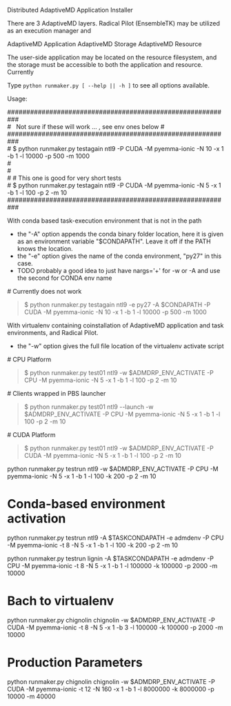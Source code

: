 
Distributed AdaptiveMD Application Installer

There are 3 AdaptiveMD layers. Radical Pilot (EnsembleTK)  may be utilized as 
an execution manager and 

AdaptiveMD Application
AdaptiveMD Storage
AdaptiveMD Resource

The user-side application may be located on the resource filesystem, and the 
storage must be accessible to both the application and resource. Currently


Type `python runmaker.py [ --help || -h ]` to see all options available.



Usage: 

\###########################################################  
\#   Not sure if these will work ... , see env ones below  #  
\###########################################################  
\#  $ python runmaker.py testagain ntl9 -P CUDA -M pyemma-ionic -N 10 -x 1 -b 1 -l 10000 -p 500 -m 1000  
\#  
\#  
\# # This one is good for very short tests  
\#  $ python runmaker.py testagain ntl9 -P CUDA -M pyemma-ionic -N 5 -x 1 -b 1 -l 100 -p 2 -m 10  
\###########################################################  

 With conda based task-execution environment that is not in the path
  - the "-A" option appends the conda binary folder location, here it is given as an
    environment variable "$CONDAPATH". Leave it off if the PATH knows the location.  
  - the "-e" option gives the name of the conda environment, "py27" in this case.  
  - TODO probably a good idea to just have nargs='+' for -w or -A and use the second for CONDA env name
  
 \# Currently does not work
 > $ python runmaker.py testagain ntl9 -e py27 -A $CONDAPATH -P CUDA -M pyemma-ionic -N 10 -x 1 -b 1 -l 10000 -p 500 -m 1000


 With virtualenv containing coinstallation of AdaptiveMD application and task environments, and Radical Pilot.
  - the "-w" option gives the full file location of the virtualenv activate script

 \# CPU Platform
 > $ python runmaker.py test01 ntl9 -w $ADMDRP_ENV_ACTIVATE -P CPU -M pyemma-ionic -N 5 -x 1 -b 1 -l 100 -p 2 -m 10

\# Clients wrapped in PBS launcher
 > $ python runmaker.py test01 ntl9 --launch -w $ADMDRP_ENV_ACTIVATE -P CPU -M pyemma-ionic -N 5 -x 1 -b 1 -l 100 -p 2 -m 10

 \# CUDA Platform
 > $ python runmaker.py test01 ntl9 -w $ADMDRP_ENV_ACTIVATE -P CUDA -M pyemma-ionic -N 5 -x 1 -b 1 -l 100 -p 2 -m 10

python runmaker.py testrun ntl9 -w $ADMDRP_ENV_ACTIVATE -P CPU -M pyemma-ionic -N 5 -x 1 -b 1 -l 100 -k 200 -p 2 -m 10


# Conda-based environment activation
python runmaker.py testrun ntl9 -A $TASKCONDAPATH -e admdenv -P CPU -M pyemma-ionic -t 8 -N 5 -x 1 -b 1 -l 100 -k 200 -p 2 -m 10

python runmaker.py testrun lignin -A $TASKCONDAPATH -e admdenv -P CPU -M pyemma-ionic -t 8 -N 5 -x 1 -b 1 -l 100000 -k 100000 -p 2000 -m 10000

# Bach to virtualenv
python runmaker.py chignolin chignolin -w $ADMDRP_ENV_ACTIVATE  -P CUDA -M pyemma-ionic -t 8 -N 5 -x 1 -b 3 -l 100000 -k 100000 -p 2000 -m 10000
 
# Production Parameters
python runmaker.py chignolin chignolin -w $ADMDRP_ENV_ACTIVATE  -P CUDA -M pyemma-ionic -t 12 -N 160 -x 1 -b 1 -l 8000000 -k 8000000 -p 10000 -m 40000



